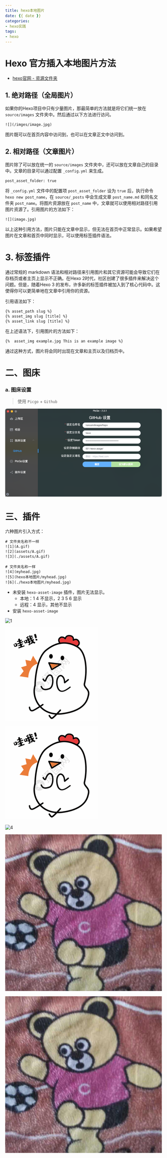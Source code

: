 ```yaml
---
title: hexo本地图片
date: {{ date }}
categories: 
- hexo实践
tags: 
- hexo
---
```


# Hexo 官方插入本地图片方法

* [hexo官网 - 资源文件夹](https://hexo.io/zh-cn/docs/asset-folders)

## 1. 绝对路径（全局图片）

如果你的Hexo项目中只有少量图片，那最简单的方法就是将它们统一放在 `source/images` 文件夹中。然后通过以下方法进行访问。

```
![](/imges/image.jpg)
```

图片既可以在首页内容中访问到，也可以在文章正文中访问到。

## 2. 相对路径（文章图片）

图片除了可以放在统一的 `source/images` 文件夹中，还可以放在文章自己的目录中。文章的目录可以通过配置 `_config.yml` 来生成。

```
post_asset_folder: true
```

将 `_config.yml` 文件中的配置项 `post_asset_folder` 设为 `true` 后，执行命令 `hexo new post_name`，在 `source/_posts` 中会生成文章 `post_name.md` 和同名文件夹 `post_name`。将图片资源放在 `post_name` 中，文章就可以使用相对路径引用图片资源了。引用图片的方法如下：

```
![](image.jpg)
```

以上这种引用方法，图片只能在文章中显示，但无法在首页中正常显示。如果希望图片在文章和首页中同时显示，可以使用标签插件语法。


# 3. 标签插件


通过常规的 markdown 语法和相对路径来引用图片和其它资源可能会导致它们在存档页或者主页上显示不正确。在Hexo 2时代，社区创建了很多插件来解决这个问题。但是，随着Hexo 3 的发布，许多新的标签插件被加入到了核心代码中。这使得你可以更简单地在文章中引用你的资源。

引用语法如下：

```
{% asset_path slug %}
{% asset_img slug [title] %}
{% asset_link slug [title] %}
```

在上述语法下，引用图片的方法如下：

```
{%  asset_img example.jpg This is an example image %}
```

通过这种方式，图片将会同时出现在文章和主页以及归档页中。

# 二、图床


### a. 图床设置

> 使用 `Picgo` + `Github`

![](https://raw.githubusercontent.com/lionsom/imagesRepo/hexo/001-hexo-usage/202407221550864.png)

# 三、插件

六种图片引入方式：
```
# 文件夹名称不一样
![1](A.gif)
![2](assets/A.gif)
![3](./assets/A.gif)

# 文件夹名称一样
![4](myhead.jpg)
![5](hexo本地图片/myhead.jpg)
![6](./hexo本地图片/myhead.jpg)
```

* 未安装 `hexo-asset-image` 插件，图片无法显示。
  * 本地：1 4 不显示，2 3 5 6 显示
  * 远程：4 显示，其他不显示
* 安装 `hexo-asset-image`





![1](A.gif)

![2](assets/A.gif)

![3](./assets/A.gif)


![4](myhead.jpg)

![5](hexo本地图片/myhead.jpg)

![6](./hexo本地图片/myhead.jpg)